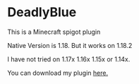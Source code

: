 # DeadlyBlue
This is a Minecraft spigot plugin

Native Version is 1.18. 
But it works on 1.18.2 

I have not tried on 1.17x 1.16x 1.15x or 1.14x.

You can download my plugin [here.](https://www.spigotmc.org/resources/deadly-blue.101223/)
